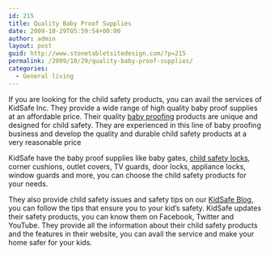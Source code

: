 ```yaml
---
id: 215
title: Quality Baby Proof Supplies
date: 2009-10-29T05:59:54+00:00
author: admin
layout: post
guid: http://www.stonetabletsitedesign.com/?p=215
permalink: /2009/10/29/quality-baby-proof-supplies/
categories:
  - General living
---
```

If you are looking for the child safety products, you can avail the services of KidSafe Inc. They provide a wide range of high quality baby proof supplies at an affordable price. Their quality [baby proofing](http://www.kidsafeinc.com/) products are unique and designed for child safety. They are experienced in this line of baby proofing business and develop the quality and durable child safety products at a very reasonable price

KidSafe have the baby proof supplies like baby gates, [child safety locks](http://www.kidsafeinc.com/), corner cushions, outlet covers, TV guards, door locks, appliance locks, window guards and more, you can choose the child safety products for your needs.

They also provide child safety issues and safety tips on our [KidSafe Blog](http://www.kidsafeinc.com/), you can follow the tips that ensure you to your kid&#8217;s safety. KidSafe updates their safety products, you can know them on Facebook, Twitter and YouTube. They provide all the information about their child safety products and the features in their website, you can avail the service and make your home safer for your kids.